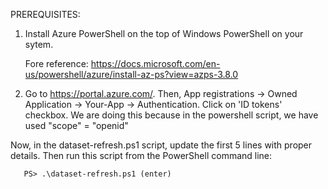 PREREQUISITES:

1. Install Azure PowerShell on the top of Windows PowerShell on your sytem.

    Fore reference: https://docs.microsoft.com/en-us/powershell/azure/install-az-ps?view=azps-3.8.0

2. Go to https://portal.azure.com/. Then, App registrations -> Owned Application -> Your-App -> Authentication. Click on 'ID tokens' checkbox.
	We are doing this because in the powershell script, we have used "scope" = "openid"


Now, in the dataset-refresh.ps1 script, update the first 5 lines with proper details. Then run this script from the PowerShell command line:

       PS> .\dataset-refresh.ps1 (enter)
